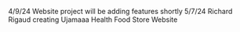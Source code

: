4/9/24 Website project will be adding features shortly 
5/7/24 Richard Rigaud creating
Ujamaaa Health Food Store Website